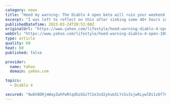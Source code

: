 ```yaml
---
category: news
title: "Heed my warning: The Diablo 4 open beta will ruin your weekend if you aren't careful"
excerpt: "I was left to reflect on this after sinking some 40+ hours into the Diablo 4 early access beta, taking two classes to level 25 and getting a third on the road to the cap. By the time I was downing my ..."
publishedDateTime: 2023-03-24T20:53:00Z
originalUrl: "https://www.yahoo.com/lifestyle/heed-warning-diablo-4-open-180101471.html"
webUrl: "https://www.yahoo.com/lifestyle/heed-warning-diablo-4-open-180101471.html"
type: article
quality: 60
heat: 60
published: false

provider:
  name: Yahoo
  domain: yahoo.com

topics:
  - Diablo 4

secured: "0w8V8DRjmWayZwhPwRtqdGzGGzTt2e3sd2yhumILYs5v3xjwKLywlDs1z6f7Ckiv51+Za+BuwAzEW4yJTFh3nWkazdvulD7aVODLK5PEG7tmx8L4XeL+whcCgFLysGjUHW6TPmICiXsIDmWiGHlc+drhNx81Nbm8LTVkhQbic/pnavyP4SrDFBI3iZLFbYFyI9eIM5NHgrE8dqL8guKusKmEOTEN1x+toxYi39yz3V4NGM5r6s1k4Id6de7Gdyns17aGFFhDIdLTHkbQHoQNS47+95wXkxIoAQwtlzgYDX2F5jfSp2xnx/P8n1kRNhxeNku76vA0PzfvyHZnIMUoDf1/Mg0jORnFuM/VkWug7Ek=;t7/N7CX2C1ocXiRyrxY9uA=="
---
```


